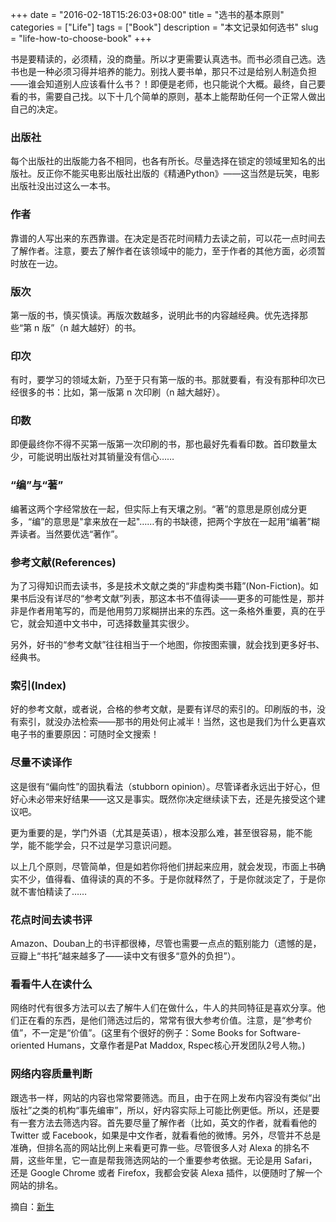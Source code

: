 +++
date = "2016-02-18T15:26:03+08:00"
title = "选书的基本原则"
categories = ["Life"]
tags = ["Book"]
description = "本文记录如何选书"
slug = "life-how-to-choose-book"
+++

书是要精读的，必须精，没的商量。所以才更需要认真选书。而书必须自己选。选书也是一种必须习得并培养的能力。别找人要书单，那只不过是给别人制造负担——谁会知道别人应该看什么书？！即便是老师，也只能说个大概。最终，自己要看的书，需要自己找。以下十几个简单的原则，基本上能帮助任何一个正常人做出自己的决定。

### 出版社

每个出版社的出版能力各不相同，也各有所长。尽量选择在锁定的领域里知名的出版社。反正你不能买电影出版社出版的《精通Python》——这当然是玩笑，电影出版社没出过这么一本书。

### 作者

靠谱的人写出来的东西靠谱。在决定是否花时间精力去读之前，可以花一点时间去了解作者。注意，要去了解作者在该领域中的能力，至于作者的其他方面，必须暂时放在一边。

### 版次

第一版的书，慎买慎读。再版次数越多，说明此书的内容越经典。优先选择那些“第 n 版”（n 越大越好）的书。

### 印次

有时，要学习的领域太新，乃至于只有第一版的书。那就要看，有没有那种印次已经很多的书：比如，第一版第 n 次印刷（n 越大越好）。

### 印数

即便最终你不得不买第一版第一次印刷的书，那也最好先看看印数。首印数量太少，可能说明出版社对其销量没有信心……

### “编”与“著”

编著这两个字经常放在一起，但实际上有天壤之别。“著”的意思是原创成分更多，“编”的意思是"拿来放在一起"……有的书缺德，把两个字放在一起用“编著”糊弄读者。当然要优选“著作”。

### 参考文献(References)

为了习得知识而去读书，多是技术文献之类的“非虚构类书籍”(Non-Fiction)。如果书后没有详尽的“参考文献”列表，那这本书不值得读——更多的可能性是，那并非是作者用笔写的，而是他用剪刀浆糊拼出来的东西。这一条格外重要，真的在乎它，就会知道中文书中，可选择数量其实很少。

另外，好书的“参考文献”往往相当于一个地图，你按图索骥，就会找到更多好书、经典书。

### 索引(Index)

好的参考文献，或者说，合格的参考文献，是要有详尽的索引的。印刷版的书，没有索引，就没办法检索——那书的用处何止减半！当然，这也是我们为什么更喜欢电子书的重要原因：可随时全文搜索！

### 尽量不读译作

这是很有“偏向性”的固执看法（stubborn opinion）。尽管译者永远出于好心，但好心未必带来好结果——这又是事实。既然你决定继续读下去，还是先接受这个建议吧。

更为重要的是，学门外语（尤其是英语），根本没那么难，甚至很容易，能不能学，能不能学会，只不过是学习意识问题。

以上几个原则，尽管简单，但是如若你将他们拼起来应用，就会发现，市面上书确实不少，值得看、值得读的真的不多。于是你就释然了，于是你就淡定了，于是你就不害怕精读了……

### 花点时间去读书评

Amazon、Douban上的书评都很棒，尽管也需要一点点的甄别能力（遗憾的是，豆瓣上“书托”越来越多了——读中文有很多“意外的负担”）。

### 看看牛人在读什么

网络时代有很多方法可以去了解牛人们在做什么，牛人的共同特征是喜欢分享。他们正在看的东西，是他们筛选过后的，常常有很大参考价值。注意，是“参考价值”，不一定是“价值”。(这里有个很好的例子：Some Books for Software-oriented Humans，文章作者是Pat Maddox, Rspec核心开发团队2号人物。)

### 网络内容质量判断

跟选书一样，网站的内容也常常要筛选。而且，由于在网上发布内容没有类似“出版社”之类的机构“事先编审”，所以，好内容实际上可能比例更低。所以，还是要有一套方法去筛选内容。首先要尽量了解作者（比如，英文的作者，就看看他的 Twitter 或 Facebook，如果是中文作者，就看看他的微博。另外，尽管并不总是准确，但排名高的网站比例上来看更可靠一些。尽管很多人对 Alexa 的排名不屑，这些年里，它一直是帮我筛选网站的一个重要参考依据。无论是用 Safari，还是 Google Chrome 或者 Firefox，我都会安装 Alexa 插件，以便随时了解一个网站的排名。


摘自：[新生](http://b.xinshengdaxue.com/C03.html)